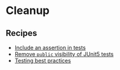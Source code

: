 # Cleanup

## Recipes

* [Include an assertion in tests](testsshouldincludeassertions.md)
* [Remove `public` visibility of JUnit5 tests](testsshouldnotbepublic.md)
* [Testing best practices](bestpractices.md)


